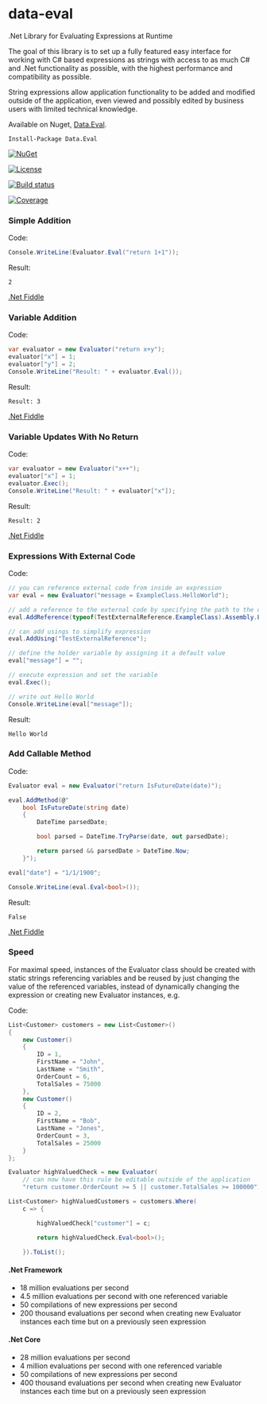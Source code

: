 # data-eval
.Net Library for Evaluating Expressions at Runtime

The goal of this library is to set up a fully featured easy interface for working with C# based expressions as strings with access to as much C# and .Net functionality as possible, with the highest performance and compatibility as possible.

String expressions allow application functionality to be added and modified outside of the application, even viewed and possibly edited by business users with limited technical knowledge.

Available on Nuget, [Data.Eval](https://www.nuget.org/packages/Data.Eval/).

    Install-Package Data.Eval


[![NuGet](https://img.shields.io/nuget/dt/Data.Eval.svg)](https://www.nuget.org/packages/Data.Eval/)

[![License](https://img.shields.io/badge/License-Apache%202.0-blue.svg)](https://opensource.org/licenses/Apache-2.0)

[![Build status](https://ci.appveyor.com/api/projects/status/ewhl0xxqok5yeqr3?svg=true)](https://ci.appveyor.com/project/bruce-dunwiddie/data-eval)

[![Coverage](https://sonarcloud.io/api/project_badges/measure?project=data-eval&metric=coverage)](https://sonarcloud.io/component_measures?id=data-eval&metric=coverage)

### Simple Addition

Code:
```csharp
Console.WriteLine(Evaluator.Eval("return 1+1"));
```

Result:
```
2
```

[.Net Fiddle](https://dotnetfiddle.net/DTLu6Z)

### Variable Addition

Code:
```csharp
var evaluator = new Evaluator("return x+y");
evaluator["x"] = 1;
evaluator["y"] = 2;
Console.WriteLine("Result: " + evaluator.Eval());
```

Result:
```
Result: 3
```

[.Net Fiddle](https://dotnetfiddle.net/19moI3)

### Variable Updates With No Return

Code:
```csharp
var evaluator = new Evaluator("x++");
evaluator["x"] = 1;
evaluator.Exec();
Console.WriteLine("Result: " + evaluator["x"]);
```

Result:
```
Result: 2
```

[.Net Fiddle](https://dotnetfiddle.net/K30Ht3)

### Expressions With External Code

Code:
```csharp
// you can reference external code from inside an expression
var eval = new Evaluator("message = ExampleClass.HelloWorld");

// add a reference to the external code by specifying the path to the dll
eval.AddReference(typeof(TestExternalReference.ExampleClass).Assembly.Location);

// can add usings to simplify expression
eval.AddUsing("TestExternalReference");

// define the holder variable by assigning it a default value
eval["message"] = "";

// execute expression and set the variable
eval.Exec();

// write out Hello World
Console.WriteLine(eval["message"]);
```

Result:
```
Hello World
```

### Add Callable Method

Code:
```csharp
Evaluator eval = new Evaluator("return IsFutureDate(date)");

eval.AddMethod(@"
	bool IsFutureDate(string date)
	{
		DateTime parsedDate;

		bool parsed = DateTime.TryParse(date, out parsedDate);

		return parsed && parsedDate > DateTime.Now;
	}");

eval["date"] = "1/1/1900";

Console.WriteLine(eval.Eval<bool>());
```

Result:
```
False
```

[.Net Fiddle](https://dotnetfiddle.net/zHq8VW)

### Speed

For maximal speed, instances of the Evaluator class should be created with static strings referencing variables and be reused by just changing the value of the referenced variables, instead of dynamically changing the expression or creating new Evaluator instances, e.g.

Code:
```csharp
List<Customer> customers = new List<Customer>()
{
	new Customer()
	{
		ID = 1,
		FirstName = "John",
		LastName = "Smith",
		OrderCount = 6,
		TotalSales = 75000
	},
	new Customer()
	{
		ID = 2,
		FirstName = "Bob",
		LastName = "Jones",
		OrderCount = 3,
		TotalSales = 25000
	}
};

Evaluator highValuedCheck = new Evaluator(
	// can now have this rule be editable outside of the application
	"return customer.OrderCount >= 5 || customer.TotalSales >= 100000");

List<Customer> highValuedCustomers = customers.Where(
	c => {

		highValuedCheck["customer"] = c;

		return highValuedCheck.Eval<bool>();

	}).ToList();
```

#### .Net Framework

- 18 million evaluations per second
- 4.5 million evaluations per second with one referenced variable
- 50 compilations of new expressions per second
- 200 thousand evaluations per second when creating new Evaluator instances each time but on a previously seen expression

#### .Net Core

- 28 million evaluations per second
- 4 million evaluations per second with one referenced variable
- 50 compilations of new expressions per second
- 400 thousand evaluations per second when creating new Evaluator instances each time but on a previously seen expression
